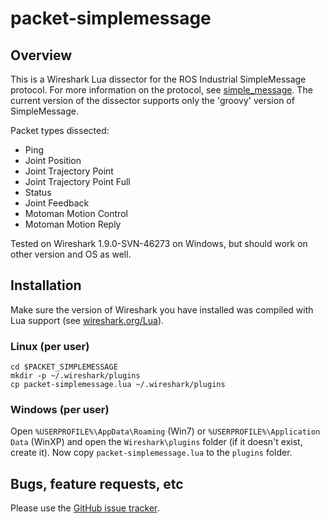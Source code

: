 # packet-simplemessage

## Overview

This is a Wireshark Lua dissector for the ROS Industrial SimpleMessage 
protocol. For more information on the protocol, see [simple_message][]. The 
current version of the dissector supports only the 'groovy' version of 
SimpleMessage.

Packet types dissected:

 * Ping
 * Joint Position
 * Joint Trajectory Point
 * Joint Trajectory Point Full
 * Status
 * Joint Feedback
 * Motoman Motion Control
 * Motoman Motion Reply

Tested on Wireshark 1.9.0-SVN-46273 on Windows, but should work on other 
version and OS as well.


## Installation

Make sure the version of Wireshark you have installed was compiled with Lua 
support (see [wireshark.org/Lua][]).

### Linux (per user)

    cd $PACKET_SIMPLEMESSAGE
    mkdir -p ~/.wireshark/plugins
    cp packet-simplemessage.lua ~/.wireshark/plugins

### Windows (per user)

Open `%USERPROFILE%\AppData\Roaming` (Win7) or `%USERPROFILE%\Application Data` 
(WinXP) and open the `Wireshark\plugins` folder (if it doesn't exist, create 
it). Now copy `packet-simplemessage.lua` to the `plugins` folder.


## Bugs, feature requests, etc

Please use the [GitHub issue tracker][].



[simple_message]: http://ros.org/wiki/simple_message
[wireshark.org/Lua]: http://wiki.wireshark.org/Lua
[GitHub issue tracker]: https://github.com/gavanderhoorn/packet-simplemessage/issues
